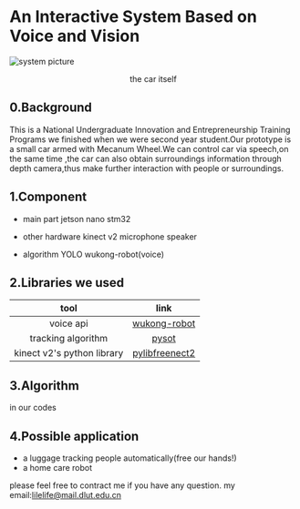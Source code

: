 # An Interactive System Based on Voice and Vision

![system picture](https://github.com/lilelife0/an-interactive-system-based-on-voice-and-vision/blob/master/car.jpg)<br><p align="center">
  the car itself
</p>

## 0.Background
This is a National Undergraduate Innovation and Entrepreneurship Training Programs we finished when we were second year student.Our prototype is a small car armed with Mecanum Wheel.We can control car via speech,on the same time ,the car can also obtain surroundings information through depth camera,thus make further interaction with people or surroundings.

## 1.Component
* main part
jetson nano
stm32

* other hardware
kinect v2
microphone  speaker

* algorithm
YOLO
wukong-robot(voice)

## 2.Libraries we used
|       tool      |      link     |
|:------------------:|:--------------:|
|       voice api       |  [wukong-robot](https://github.com/wzpan/wukong-robot)  |
|       tracking algorithm      |     [pysot](https://github.com/STVIR/pysot)   |
| kinect v2's python library | [pylibfreenect2](https://github.com/r9y9/pylibfreenect2) |

## 3.Algorithm
in our codes

## 4.Possible application
* a luggage tracking people automatically(free our hands!)
* a home care robot

please feel free to contract me if you have any question.
my email:lilelife@mail.dlut.edu.cn
